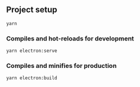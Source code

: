 ## Project setup
```
yarn
```

### Compiles and hot-reloads for development
```
yarn electron:serve
```

### Compiles and minifies for production
```
yarn electron:build
```
